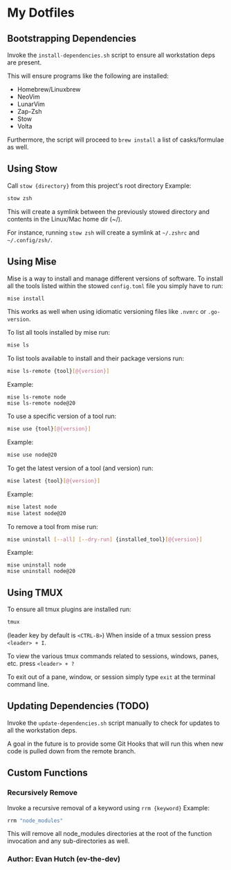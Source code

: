 # My Dotfiles


## Bootstrapping Dependencies
Invoke the `install-dependencies.sh` script to ensure all workstation deps are present.

This will ensure programs like the following are installed:
 * Homebrew/Linuxbrew
 * NeoVim
 * LunarVim
 * Zap-Zsh
 * Stow
 * Volta

<!-- TODO: Will be removing the `brew-leaves` functionality in favor of using `mise` -->
Furthermore, the script will proceed to `brew install` a list of casks/formulae as well.


## Using Stow
Call `stow {directory}` from this project's root directory
Example:
```sh
stow zsh
```
This will create a symlink between the previously stowed directory and contents in the Linux/Mac home dir (~/).

For instance, running `stow zsh` will create a symlink at `~/.zshrc` and `~/.config/zsh/`.


## Using Mise
Mise is a way to install and manage different versions of software.
To install all the tools listed within the stowed `config.toml` file you simply have to run:
```sh
mise install
```
This works as well when using idiomatic versioning files like `.nvmrc` or `.go-version`.

To list all tools installed by mise run:
```sh
mise ls
```

To list tools available to install and their package versions run:
```sh
mise ls-remote {tool}[@{version}]
```
Example:
```
mise ls-remote node
mise ls-remote node@20
```

To use a specific version of a tool run: 
```sh
mise use {tool}[@{version}]
```
Example:
```sh
mise use node@20
```

To get the latest version of a tool (and version) run:
```sh
mise latest {tool}[@{version}]
```
Example:
```sh
mise latest node
mise latest node@20
```

To remove a tool from mise run:
```sh
mise uninstall [--all] [--dry-run] {installed_tool}[@{version}]
```
Example:
```
mise uninstall node
mise uninstall node@20
```


## Using TMUX
To ensure all tmux plugins are installed run:
```sh
tmux
```
(leader key by default is `<CTRL-B>`)
When inside of a tmux session press `<leader> + I`.

To view the various tmux commands related to sessions, windows, panes, etc.
press `<leader> + ?`

To exit out of a pane, window, or session simply type `exit` at the terminal command line.


## Updating Dependencies (TODO)
Invoke the `update-dependencies.sh` script manually to check for updates to all the workstation deps.

A goal in the future is to provide some Git Hooks that will run this when new code is pulled down from the
remote branch.

## Custom Functions
### Recursively Remove
Invoke a recursive removal of a keyword using `rrm {keyword}`
Example:
```sh
rrm "node_modules"
```

This will remove all node_modules directories at the root of the function invocation and any sub-directories as well.


### Author: Evan Hutch (ev-the-dev)
